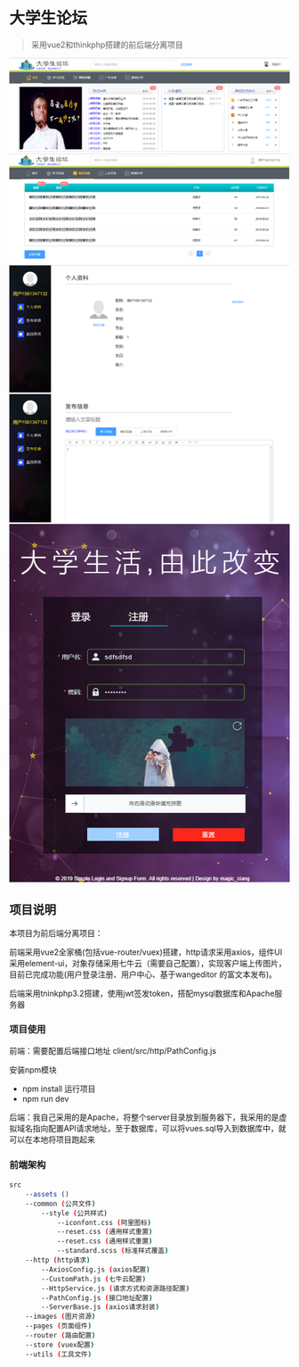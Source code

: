 # 大学生论坛

> 采用vue2和thinkphp搭建的前后端分离项目

<img src="client/src/images/p1.png" alt="项目截图">
<img src="client/src/images/p2.png" alt="项目截图">
<img src="client/src/images/p3.png" alt="项目截图">
<img src="client/src/images/p4.png" alt="项目截图">
<img src="client/src/images/p5.png" alt="项目截图">

## 项目说明

本项目为前后端分离项目：

前端采用vue2全家桶(包括vue-router/vuex)搭建，http请求采用axios，组件UI采用element-ui，对象存储采用七牛云（需要自己配置），实现客户端上传图片，目前已完成功能(用户登录注册、用户中心、基于wangeditor 的富文本发布)。

后端采用tninkphp3.2搭建，使用jwt签发token，搭配mysql数据库和Apache服务器

### 项目使用

前端：需要配置后端接口地址 client/src/http/PathConfig.js

安装npm模块
* npm install
运行项目
* npm run dev

后端：我自己采用的是Apache，将整个server目录放到服务器下，我采用的是虚拟域名指向配置API请求地址，至于数据库，可以将vues.sql导入到数据库中，就可以在本地将项目跑起来



### 前端架构 

``` bash
src
    --assets ()
    --common (公共文件)
        --style (公共样式)
            --iconfont.css (阿里图标)
            --reset.css (通用样式重置)
            --reset.css (通用样式重置)
            --standard.scss (标准样式覆盖)
    --http (http请求)
        --AxiosConfig.js (axios配置)
        --CustomPath.js (七牛云配置)
        --HttpService.js (请求方式和资源路径配置)
        --PathConfig.js (接口地址配置)
        --ServerBase.js (axios请求封装)
    --images (图片资源)
    --pages (页面组件)
    --router (路由配置)
    --store (vuex配置)
    --utils (工具文件)
```